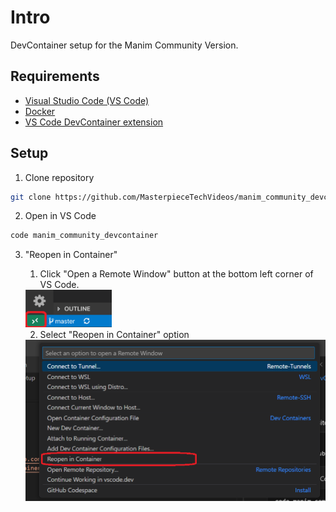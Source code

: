 # Intro
DevContainer setup for the Manim Community Version. 

## Requirements
- [Visual Studio Code (VS Code)](https://code.visualstudio.com)
- [Docker](https://www.docker.com/products/docker-desktop/)
- [VS Code DevContainer extension](https://marketplace.visualstudio.com/items?itemName=ms-vscode-remote.remote-containers)


## Setup 

1. Clone repository
```sh
git clone https://github.com/MasterpieceTechVideos/manim_community_devcontainer.git
```

2. Open in VS Code
```sh
code manim_community_devcontainer
```

3. "Reopen in Container"

    1. Click "Open a Remote Window" button at the bottom left corner of VS Code.

    <img src="figures/reopen_in_container_1.png" alt="Open a Remote Window button at bottom left of VS Code" style="height:60px;"/>

    
    2. Select "Reopen in Container" option

    <img src="figures/reopen_in_container_2.png" alt="Open a Remote Window button at bottom left of VS Code" style="width:500px;"/>



